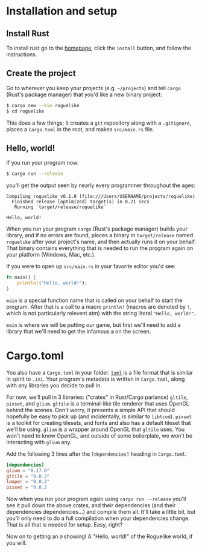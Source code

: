 # Installation and setup

## Install Rust

To install rust go to the [homepage](https://www.rust-lang.org), click the `install` button, and follow the instructions.

## Create the project

Go to wherever you keep your projects (e.g. `~/projects`) and tell `cargo` (Rust's package manager) that you'd like a new binary project:

```bash
$ cargo new --bin roguelike
$ cd roguelike
```

This does a few things; It creates a `git` repository along with a `.gitignore`, places a `Cargo.toml` in the root, and makes `src/main.rs` file.

## Hello, world!

If you run your program now:

```bash
$ cargo run --release
```

you'll get the output seen by nearly every programmer throughout the ages:

```
Compiling roguelike v0.1.0 (file:///Users/USERNAME/projects/roguelike)
  Finished release [optimized] target(s) in 0.21 secs
   Running `target/release/roguelike`

Hello, world!
```

When you run your program `cargo` (Rust's package manager) builds your library, and if no errors are found, places a binary in `target/release` named `roguelike` after your project's name, and then actually runs it on your behalf. That binary contains everything that is needed to run the program again on your platform (Windows, Mac, etc.).

If you were to open up `src/main.rs` in your favorite editor you'd see:

```rust
fn main() {
    println!("Hello, world!");
}
```

`main` is a special function name that is called on your behalf to start the program. After that is a call to a macro `println!` (macros are denoted by `!`, which is not particularly relevent atm) with the string literal `"Hello, world!"`.

`main` is where we will be putting our game, but first we'll need to add a library that we'll need to get the infamous `@` on the screen.

# Cargo.toml

You also have a `Cargo.toml` in your folder. [`toml`](https://github.com/toml-lang/toml) is a file format that is similar in spirit to `.ini`. Your program's metadata is written in `Cargo.toml`, along with any libraries you decide to pull in.

For now, we'll pull in 3 libraries: ("crates" in Rust/Cargo parlance) `gltile`, `pixset`, and `glium`. `gltile` is a terminal-like tile renderer that uses OpenGL behind the scenes. Don't worry, it presents a simple API that should hopefully be easy to pick up (and incidentally, is similar to `libtcod`). `pixset` is a toolkit for creating tilesets, and fonts and also has a default tileset that we'll be using. `glium` is a wrapper around OpenGL that `gltile` uses. You won't need to know OpenGL, and outside of some boilerplate, we won't be interacting with `glium` any.

Add the following 3 lines after the `[dependencies]` heading in `Cargo.toml`:

```toml
[dependencies]
glium = "0.17.0"
gltile = "0.0.3"
looper = "0.0.2"
pixset = "0.0.2
```

Now when you run your program again using `cargo run --release` you'll see it pull down the above crates, and their dependencies (and their dependencies dependencies...) and compile them all. It'll take a little bit, but you'll only need to do a full compilation when your dependencies change. That is all that is needed for setup. Easy, right?

Now on to getting an `@` showing! A "Hello, world!" of the Roguelike world, if you will.
